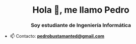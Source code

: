 <h1 align="center">Hola 👋, me llamo Pedro</h1>
<h3 align="center">Soy estudiante de Ingeniería Informática</h3>

- 📫 Contacto: **pedrobustamanted@gmail.com**




